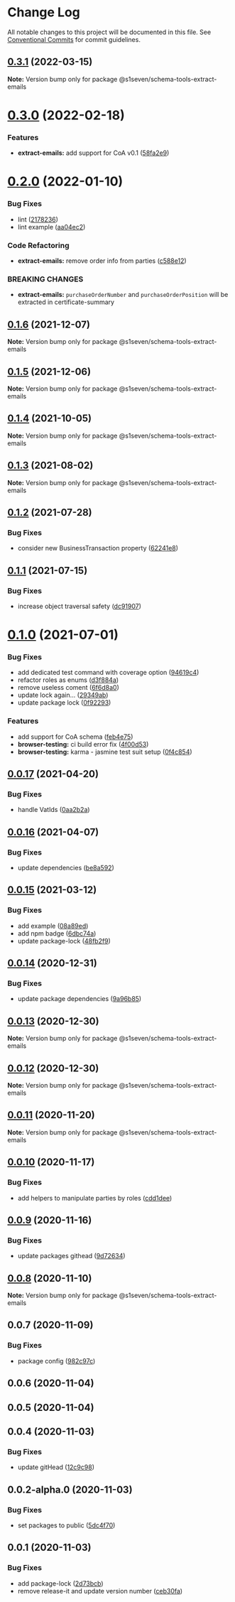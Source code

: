 # Change Log

All notable changes to this project will be documented in this file.
See [Conventional Commits](https://conventionalcommits.org) for commit guidelines.

## [0.3.1](http://github.com/s1seven/schema-tools/compare/@s1seven/schema-tools-extract-emails@0.3.0...@s1seven/schema-tools-extract-emails@0.3.1) (2022-03-15)

**Note:** Version bump only for package @s1seven/schema-tools-extract-emails





# [0.3.0](http://github.com/s1seven/schema-tools/compare/@s1seven/schema-tools-extract-emails@0.2.0...@s1seven/schema-tools-extract-emails@0.3.0) (2022-02-18)


### Features

* **extract-emails:** add support for CoA v0.1 ([58fa2e9](http://github.com/s1seven/schema-tools/commit/58fa2e9f5d8fcba9cbf08fd8b7be31618eb02fe7))





# [0.2.0](http://github.com/s1seven/schema-tools/compare/@s1seven/schema-tools-extract-emails@0.1.6...@s1seven/schema-tools-extract-emails@0.2.0) (2022-01-10)


### Bug Fixes

* lint ([2178236](http://github.com/s1seven/schema-tools/commit/21782368cf46d6fa793f2de713a3a20b8dd1d86a))
* lint example ([aa04ec2](http://github.com/s1seven/schema-tools/commit/aa04ec25fbb1abc46902c2bec7e54d4f4faceec9))


### Code Refactoring

* **extract-emails:** remove order info from parties ([c588e12](http://github.com/s1seven/schema-tools/commit/c588e12e30a571594f5c9b6369f40081a6da72bf))


### BREAKING CHANGES

* **extract-emails:** `purchaseOrderNumber` and `purchaseOrderPosition` will be extracted in certificate-summary





## [0.1.6](http://github.com/s1seven/schema-tools/compare/@s1seven/schema-tools-extract-emails@0.1.5...@s1seven/schema-tools-extract-emails@0.1.6) (2021-12-07)

**Note:** Version bump only for package @s1seven/schema-tools-extract-emails





## [0.1.5](http://github.com/s1seven/schema-tools/compare/@s1seven/schema-tools-extract-emails@0.1.4...@s1seven/schema-tools-extract-emails@0.1.5) (2021-12-06)

**Note:** Version bump only for package @s1seven/schema-tools-extract-emails





## [0.1.4](http://github.com/s1seven/schema-tools/compare/@s1seven/schema-tools-extract-emails@0.1.3...@s1seven/schema-tools-extract-emails@0.1.4) (2021-10-05)

**Note:** Version bump only for package @s1seven/schema-tools-extract-emails





## [0.1.3](http://github.com/s1seven/schema-tools/compare/@s1seven/schema-tools-extract-emails@0.1.2...@s1seven/schema-tools-extract-emails@0.1.3) (2021-08-02)

**Note:** Version bump only for package @s1seven/schema-tools-extract-emails





## [0.1.2](http://github.com/s1seven/schema-tools/compare/@s1seven/schema-tools-extract-emails@0.1.1...@s1seven/schema-tools-extract-emails@0.1.2) (2021-07-28)


### Bug Fixes

* consider new BusinessTransaction property ([62241e8](http://github.com/s1seven/schema-tools/commit/62241e895c132b86b677aa1af3b6cf40568085ba))





## [0.1.1](http://github.com/s1seven/schema-tools/compare/@s1seven/schema-tools-extract-emails@0.1.0...@s1seven/schema-tools-extract-emails@0.1.1) (2021-07-15)


### Bug Fixes

* increase object traversal safety ([dc91907](http://github.com/s1seven/schema-tools/commit/dc9190768bd2fdc26aecb86c5400b4566af4ee16))





# [0.1.0](http://github.com/s1seven/schema-tools/compare/@s1seven/schema-tools-extract-emails@0.0.17...@s1seven/schema-tools-extract-emails@0.1.0) (2021-07-01)


### Bug Fixes

* add dedicated test command with coverage option ([94619c4](http://github.com/s1seven/schema-tools/commit/94619c46ee938ada811c845f7b583c8435a852ec))
* refactor roles as enums ([d3f884a](http://github.com/s1seven/schema-tools/commit/d3f884a81113ffa210aff99c1a5ebb5717916aaa))
* remove useless coment ([6f6d8a0](http://github.com/s1seven/schema-tools/commit/6f6d8a0a28faad0afce656f4e82b114aef4d29f0))
* update lock again... ([29349ab](http://github.com/s1seven/schema-tools/commit/29349ab81362151aa393be0bbee9abba50a7bb11))
* update package lock ([0f92293](http://github.com/s1seven/schema-tools/commit/0f92293203cce89e8903a8675cef41f8a2df9f0e))


### Features

* add support for CoA schema ([feb4e75](http://github.com/s1seven/schema-tools/commit/feb4e75e67fc2261a61fc0cf79fb1594c39147f2))
* **browser-testing:** ci build error fix ([4f00d53](http://github.com/s1seven/schema-tools/commit/4f00d53a9302da77e3f46cb82d06675af9dc14ee))
* **browser-testing:** karma - jasmine test suit setup ([0f4c854](http://github.com/s1seven/schema-tools/commit/0f4c85476770045452ff5da41d2b4a37863664b3))





## [0.0.17](http://github.com/s1seven/schema-tools/compare/@s1seven/schema-tools-extract-emails@0.0.16...@s1seven/schema-tools-extract-emails@0.0.17) (2021-04-20)


### Bug Fixes

* handle VatIds ([0aa2b2a](http://github.com/s1seven/schema-tools/commit/0aa2b2a6ee72296940e6f1c09911d02713edbf54))





## [0.0.16](http://github.com/s1seven/schema-tools/compare/@s1seven/schema-tools-extract-emails@0.0.15...@s1seven/schema-tools-extract-emails@0.0.16) (2021-04-07)


### Bug Fixes

* update dependencies ([be8a592](http://github.com/s1seven/schema-tools/commit/be8a5929d9df210874f48379f7fba91918596b18))





## [0.0.15](http://github.com/s1seven/schema-tools/compare/@s1seven/schema-tools-extract-emails@0.0.14...@s1seven/schema-tools-extract-emails@0.0.15) (2021-03-12)


### Bug Fixes

* add example ([08a89ed](http://github.com/s1seven/schema-tools/commit/08a89ed0db03bc165ed2ff8480474e912e70ad2c))
* add npm badge ([6dbc74a](http://github.com/s1seven/schema-tools/commit/6dbc74a244b719e8b9b62668e579d384d2c469f0))
* update package-lock ([48fb2f9](http://github.com/s1seven/schema-tools/commit/48fb2f94cf0fcda8c35b64557aeb2b69419358da))





## [0.0.14](http://github.com/s1seven/schema-tools/compare/@s1seven/schema-tools-extract-emails@0.0.13...@s1seven/schema-tools-extract-emails@0.0.14) (2020-12-31)


### Bug Fixes

* update package dependencies ([9a96b85](http://github.com/s1seven/schema-tools/commit/9a96b85bd7ce2f28a036f8545dc40d51180a419b))





## [0.0.13](http://github.com/s1seven/schema-tools/compare/@s1seven/schema-tools-extract-emails@0.0.12...@s1seven/schema-tools-extract-emails@0.0.13) (2020-12-30)

**Note:** Version bump only for package @s1seven/schema-tools-extract-emails





## [0.0.12](http://github.com/s1seven/schema-tools/compare/@s1seven/schema-tools-extract-emails@0.0.11...@s1seven/schema-tools-extract-emails@0.0.12) (2020-12-30)

**Note:** Version bump only for package @s1seven/schema-tools-extract-emails





## [0.0.11](http://github.com/s1seven/schema-tools/compare/@s1seven/schema-tools-extract-emails@0.0.10...@s1seven/schema-tools-extract-emails@0.0.11) (2020-11-20)

**Note:** Version bump only for package @s1seven/schema-tools-extract-emails





## [0.0.10](http://github.com/s1seven/schema-tools/compare/@s1seven/schema-tools-extract-emails@0.0.9...@s1seven/schema-tools-extract-emails@0.0.10) (2020-11-17)


### Bug Fixes

* add helpers to manipulate parties by roles ([cdd1dee](http://github.com/s1seven/schema-tools/commit/cdd1dee77cd2b303f8de6d264209d41d43be69cd))





## [0.0.9](http://github.com/s1seven/schema-tools/compare/@s1seven/schema-tools-extract-emails@0.0.8...@s1seven/schema-tools-extract-emails@0.0.9) (2020-11-16)


### Bug Fixes

* update packages githead ([9d72634](http://github.com/s1seven/schema-tools/commit/9d726345a19ee1424d5d4543bb3fa14bff222e7f))





## [0.0.8](http://github.com/s1seven/schema-tools/compare/@s1seven/schema-tools-extract-emails@0.0.7...@s1seven/schema-tools-extract-emails@0.0.8) (2020-11-10)

**Note:** Version bump only for package @s1seven/schema-tools-extract-emails





## 0.0.7 (2020-11-09)


### Bug Fixes

* package config ([982c97c](http://github.com/s1seven/schema-tools/commit/982c97cde381f0886c28ce6392cc05d5aec0fa76))



## 0.0.6 (2020-11-04)



## 0.0.5 (2020-11-04)



## 0.0.4 (2020-11-03)


### Bug Fixes

* update gitHead ([12c9c98](http://github.com/s1seven/schema-tools/commit/12c9c98c2e3cff9a3c2ed503ebdacb621c940dfa))



## 0.0.2-alpha.0 (2020-11-03)


### Bug Fixes

* set packages to public ([5dc4f70](http://github.com/s1seven/schema-tools/commit/5dc4f705f3c40273843c1a56d296ac1b1f3e7f2d))



## 0.0.1 (2020-11-03)


### Bug Fixes

* add package-lock ([2d73bcb](http://github.com/s1seven/schema-tools/commit/2d73bcb8559ba327a098533faa03f365b1159837))
* remove release-it and update version number ([ceb30fa](http://github.com/s1seven/schema-tools/commit/ceb30fa327b2700dac44209276f413900c213784))
